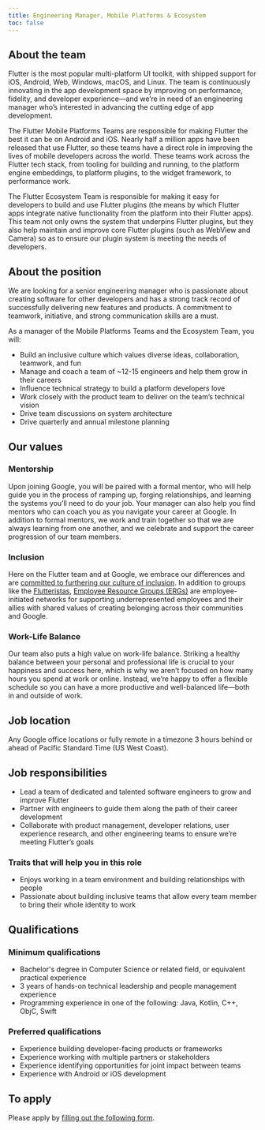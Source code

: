 ```yaml
---
title: Engineering Manager, Mobile Platforms & Ecosystem
toc: false
---
```


## About the team

Flutter is the most popular multi-platform UI toolkit,
with shipped support for iOS, Android, Web, Windows, macOS, and Linux.
The team is continuously innovating in the app development space
by improving on performance, fidelity, and developer experience&mdash;and
we’re in need of an engineering manager who’s interested in advancing
the cutting edge of app development.

The Flutter Mobile Platforms Teams are responsible for
making Flutter the best it can be on Android and iOS.
Nearly half a million apps have been released that use Flutter,
so these teams have a direct role in improving the lives of mobile
developers across the world. These teams work across the Flutter
tech stack, from tooling for building and running,
to the platform engine embeddings,
to platform plugins, to the widget framework, to performance work.

The Flutter Ecosystem Team is responsible for making it easy for developers to build and use Flutter plugins (the means by which Flutter apps integrate native functionality from the platform into their Flutter apps).  This team not only owns the system that underpins Flutter plugins, but they also help maintain and improve core Flutter plugins (such as WebView and Camera) so as to ensure our plugin system is meeting the needs of developers.

## About the position

We are looking for a senior engineering manager who is passionate about creating software for other developers and has a strong track record of successfully delivering new features and products. A commitment to teamwork, initiative, and strong communication skills are a must.

As a manager of the Mobile Platforms Teams and the Ecosystem Team, you will:

*   Build an inclusive culture which values diverse ideas, collaboration, teamwork, and fun
*   Manage and coach a team of ~12-15 engineers and help them grow in their careers
*   Influence technical strategy to build a platform developers love
*   Work closely with the product team to deliver on the team’s technical vision
*   Drive team discussions on system architecture
*   Drive quarterly and annual milestone planning

## Our values

### Mentorship

Upon joining Google, you will be paired with a formal mentor, who will help guide you in the process of ramping up, forging relationships, and learning the systems you’ll need to do your job.  Your manager can also help you find mentors who can coach you as you navigate your career at Google. In addition to formal mentors, we work and train together so that we are always learning from one another, and we celebrate and support the career progression of our team members.

### Inclusion

Here on the Flutter team and at Google, we embrace our differences and are [committed to furthering our culture of inclusion](https://flutter.dev/culture).  In addition to groups like the [Flutteristas](https://flutteristas.org/), [Employee Resource Groups (ERGs)](https://diversity.google/commitments/) are employee-initiated networks for supporting underrepresented employees and their allies with shared values of creating belonging across their communities and Google.

### Work-Life Balance

Our team also puts a high value on work-life balance. Striking a healthy balance between your personal and professional life is crucial to your happiness and success here, which is why we aren’t focused on how many hours you spend at work or online. Instead, we’re happy to offer a flexible schedule so you can have a more productive and well-balanced life—both in and outside of work.

## Job location

Any Google office locations or fully remote in a timezone 3 hours behind or ahead of Pacific Standard Time (US West Coast).

## Job responsibilities

*   Lead a team of dedicated and talented software engineers to grow and improve Flutter
*   Partner with engineers to guide them along the path of their career development
*   Collaborate with product management, developer relations, user experience research, and other engineering teams to ensure we’re meeting Flutter’s goals

### Traits that will help you in this role

*   Enjoys working in a team environment and building relationships with people
*   Passionate about building inclusive teams that allow every team member to bring their whole identity to work

## Qualifications

### Minimum qualifications

*   Bachelor's degree in Computer Science or related field, or equivalent practical experience
*   3 years of hands-on technical leadership and people management experience
*   Programming experience in one of the following: Java, Kotlin, C++, ObjC, Swift

### Preferred qualifications

*   Experience building developer-facing products or frameworks
*   Experience working with multiple partners or stakeholders
*   Experience identifying opportunities for joint impact between teams
*   Experience with Android or iOS development

## To apply

Please apply by [filling out the following form](https://flutter.dev/go/job).
